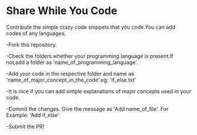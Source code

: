 # Share While You Code

Contribute the simple crazy code snippets that you code.You can add codes of any languages.

-Fork this repository.

-Check the folders whether your programming language is present.If not,add a folder as 'name_of_programming_language'.

-Add your code in the respective folder and name as 'name_of_major_concept_in_the_code'.eg: 'if_else.txt'

-It is nice if you can add simple explanations of major concepts used in your code.

-Commit the changes. Give the message as 'Add name_of_file'. For Example: 'Add if_else'

-Submit the PR!

